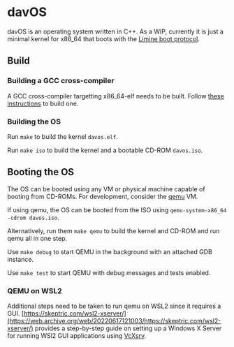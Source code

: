 # davOS

davOS is an operating system written in C++. As a WIP, currently it is just a minimal kernel for x86_64 that boots with the [Limine boot protocol](https://github.com/limine-bootloader/limine/blob/trunk/PROTOCOL.md).

## Build

### Building a GCC cross-compiler

A GCC cross-compiler targetting x86_64-elf needs to be built. Follow [these instructions](docs/building-an-x86-64-gcc-cross-compiler.md) to build one.

### Building the OS

Run `make` to build the kernel `davos.elf`.

Run `make iso` to build the kernel and a bootable CD-ROM `davos.iso`.

## Booting the OS

The OS can be booted using any VM or physical machine capable of booting from CD-ROMs. For development, consider the [qemu](https://www.qemu.org/download/) VM.

If using qemu, the OS can be booted from the ISO using `qemu-system-x86_64 -cdrom davos.iso`.

Alternatively, run them `make qemu` to build the kernel and CD-ROM and run qemu all in one step.

Use `make debug` to start QEMU in the background with an attached GDB instance.

Use `make test` to start QEMU with debug messages and tests enabled.

### QEMU on WSL2

Additional steps need to be taken to run qemu on WSL2 since it requires a GUI. [https://skeptric.com/wsl2-xserver/](https://web.archive.org/web/20220617121003/https://skeptric.com/wsl2-xserver/) provides a step-by-step guide on setting up a Windows X Server for running WSl2 GUI applications using [VcXsrv](https://sourceforge.net/projects/vcxsrv/).
